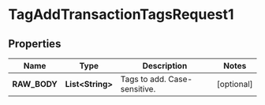 

# TagAddTransactionTagsRequest1


## Properties

| Name | Type | Description | Notes |
|------------ | ------------- | ------------- | -------------|
|**RAW_BODY** | **List&lt;String&gt;** | Tags to add. Case-sensitive. |  [optional] |



